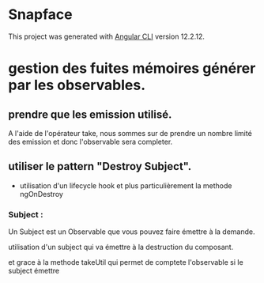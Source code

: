 # Snapface

This project was generated with [Angular CLI](https://github.com/angular/angular-cli) version 12.2.12.

# gestion des fuites mémoires générer par les observables.

## prendre que les emission utilisé.
A l'aide de l'opérateur take, nous sommes sur de prendre un nombre limité des emission et donc l'observable sera completer.


## utiliser le  pattern "Destroy Subject".

- utilisation d'un lifecycle hook et plus particulièrement la methode ngOnDestroy

### Subject :
Un Subject est un Observable que vous pouvez faire émettre à la demande.

utilisation d'un subject qui va émettre à la destruction du composant.

et grace à la methode takeUtil qui permet de comptete l'observable si le subject émettre 




